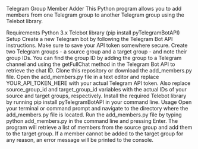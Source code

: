 Telegram Group Member Adder
This Python program allows you to add members from one Telegram group to another Telegram group using the Telebot library.

Requirements
Python 3.x
Telebot library (pip install pyTelegramBotAPI)
Setup
Create a new Telegram bot by following the Telegram Bot API instructions. Make sure to save your API token somewhere secure.
Create two Telegram groups - a source group and a target group - and note their group IDs. You can find the group ID by adding the group to a Telegram channel and using the getFullChat method in the Telegram Bot API to retrieve the chat ID.
Clone this repository or download the add_members.py file.
Open the add_members.py file in a text editor and replace YOUR_API_TOKEN_HERE with your actual Telegram API token. Also replace source_group_id and target_group_id variables with the actual IDs of your source and target groups, respectively.
Install the required Telebot library by running pip install pyTelegramBotAPI in your command line.
Usage
Open your terminal or command prompt and navigate to the directory where the add_members.py file is located.
Run the add_members.py file by typing python add_members.py in the command line and pressing Enter.
The program will retrieve a list of members from the source group and add them to the target group. If a member cannot be added to the target group for any reason, an error message will be printed to the console.
